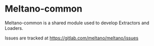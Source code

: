 # Meltano-common

Meltano-common is a shared module used to develop Extractors and Loaders.

Issues are tracked at https://gitlab.com/meltano/meltano/issues

